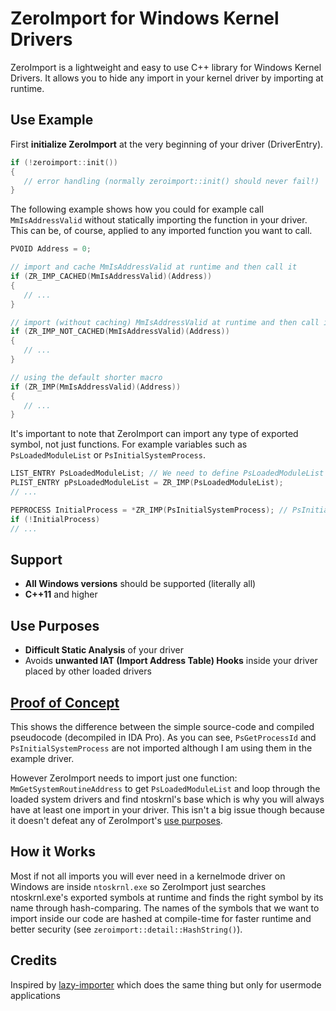 # ZeroImport for Windows Kernel Drivers
ZeroImport is a lightweight and easy to use C++ library for Windows Kernel Drivers. It allows you to hide any import in your kernel driver by importing at runtime.

## Use Example
First **initialize ZeroImport** at the very beginning of your driver (DriverEntry).
```cpp
if (!zeroimport::init())
{
   // error handling (normally zeroimport::init() should never fail!)
}
```

The following example shows how you could for example call `MmIsAddressValid` without statically importing the function in your driver. This can be, of course, applied to any imported function you want to call.
```cpp
PVOID Address = 0;

// import and cache MmIsAddressValid at runtime and then call it
if (ZR_IMP_CACHED(MmIsAddressValid)(Address))
{
   // ...
}

// import (without caching) MmIsAddressValid at runtime and then call it
if (ZR_IMP_NOT_CACHED(MmIsAddressValid)(Address))
{
   // ...
}

// using the default shorter macro
if (ZR_IMP(MmIsAddressValid)(Address))
{
   // ...
}
```
It's important to note that ZeroImport can import any type of exported symbol, not just functions. For example variables such as `PsLoadedModuleList` or `PsInitialSystemProcess`.
```cpp
LIST_ENTRY PsLoadedModuleList; // We need to define PsLoadedModuleList manually so that ZeroImport knows the type of import
PLIST_ENTRY pPsLoadedModuleList = ZR_IMP(PsLoadedModuleList);
// ...

PEPROCESS InitialProcess = *ZR_IMP(PsInitialSystemProcess); // PsInitialSystemProcess is already defined in ntddk.h
if (!InitialProcess)
// ...
```

## Support
- **All Windows versions** should be supported (literally all)
- **C++11** and higher

## Use Purposes
- **Difficult Static Analysis** of your driver
- Avoids **unwanted IAT (Import Address Table) Hooks** inside your driver placed by other loaded drivers

## [Proof of Concept](https://imgur.com/a/hkE4z3v)
This shows the difference between the simple source-code and compiled pseudocode (decompiled in IDA Pro).
As you can see, `PsGetProcessId` and `PsInitialSystemProcess` are not imported although I am using them in the example driver.

However ZeroImport needs to import just one function: `MmGetSystemRoutineAddress` to get `PsLoadedModuleList` and loop through the loaded system drivers and find ntoskrnl's base which is why you will always have at least one import in your driver. This isn't a big issue though because it doesn't defeat any of ZeroImport's [use purposes](https://github.com/1hAck-0/zeroimport#use-purposes).

## How it Works
Most if not all imports you will ever need in a kernelmode driver on Windows are inside `ntoskrnl.exe` so ZeroImport just searches ntoskrnl.exe's exported symbols at runtime and finds the right symbol by its name through hash-comparing. The names of the symbols that we want to import inside our code are hashed at compile-time for faster runtime and better security (see `zeroimport::detail::HashString()`).

## Credits
Inspired by [lazy-importer](https://github.com/JustasMasiulis/lazy_importer) which does the same thing but only for usermode applications
